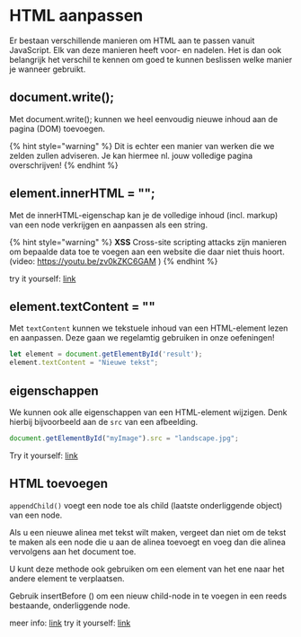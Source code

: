 # HTML aanpassen

Er bestaan verschillende manieren om HTML aan te passen vanuit JavaScript. Elk van deze manieren heeft voor- en nadelen. Het is dan ook belangrijk het verschil te kennen om goed te kunnen beslissen welke manier je wanneer gebruikt.

## document.write();

Met document.write(); kunnen we heel eenvoudig nieuwe inhoud aan de pagina (DOM) toevoegen.

{% hint style="warning" %}
Dit is echter een manier van werken die we zelden zullen adviseren. Je kan hiermee nl. jouw volledige pagina overschrijven!
{% endhint %}

## element.innerHTML = "";

Met de innerHTML-eigenschap kan je de volledige inhoud (incl. markup) van een node verkrijgen en aanpassen als een string.

{% hint style="warning" %}
**XSS** Cross-site scripting attacks zijn manieren om bepaalde data toe te voegen aan een website die daar niet thuis hoort. (video: https://youtu.be/zv0kZKC6GAM )
{% endhint %}

try it yourself: [link](https://www.w3schools.com/js/tryit.asp?filename=tryjs_output_dom)

## element.textContent = ""

Met `textContent` kunnen we tekstuele inhoud van een HTML-element lezen en aanpassen. Deze gaan we regelamtig gebruiken in onze oefeningen!

```js
let element = document.getElementById('result');
element.textContent = "Nieuwe tekst";
```

## eigenschappen

We kunnen ook alle eigenschappen van een HTML-element wijzigen. Denk hierbij bijvoorbeeld aan de `src` van een afbeelding.

```javascript
document.getElementById("myImage").src = "landscape.jpg";
```

Try it yourself: [link](https://www.w3schools.com/js/tryit.asp?filename=tryjs_dom_image)

## HTML toevoegen

`appendChild()` voegt een node toe als child (laatste onderliggende object) van een node.

Als u een nieuwe alinea met tekst wilt maken, vergeet dan niet om de tekst te maken als een node die u aan de alinea toevoegt en voeg dan die alinea vervolgens aan het document toe.

U kunt deze methode ook gebruiken om een ​​element van het ene naar het andere element te verplaatsen.

Gebruik insertBefore () om een ​​nieuw child-node in te voegen in een reeds bestaande, onderliggende node.

meer info: [link](https://www.w3schools.com/jsref/met_node_appendchild.asp) try it yourself: [link](https://www.w3schools.com/jsref/tryit.asp?filename=tryjsref_node_appendchild)
